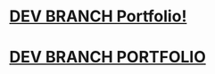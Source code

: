 # [DEV BRANCH Portfolio!](https://kennethjk3.github.io)

# [DEV BRANCH PORTFOLIO](https://htmlpreview.github.io/?https://github.com/Kennethjk3/kennethjk3.github.io/blob/dev/index.html)
